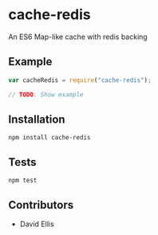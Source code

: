 # cache-redis

An ES6 Map-like cache with redis backing

## Example

```js
var cacheRedis = require("cache-redis");

// TODO. Show example
```

## Installation

`npm install cache-redis`

## Tests

`npm test`

## Contributors

 - David Ellis
